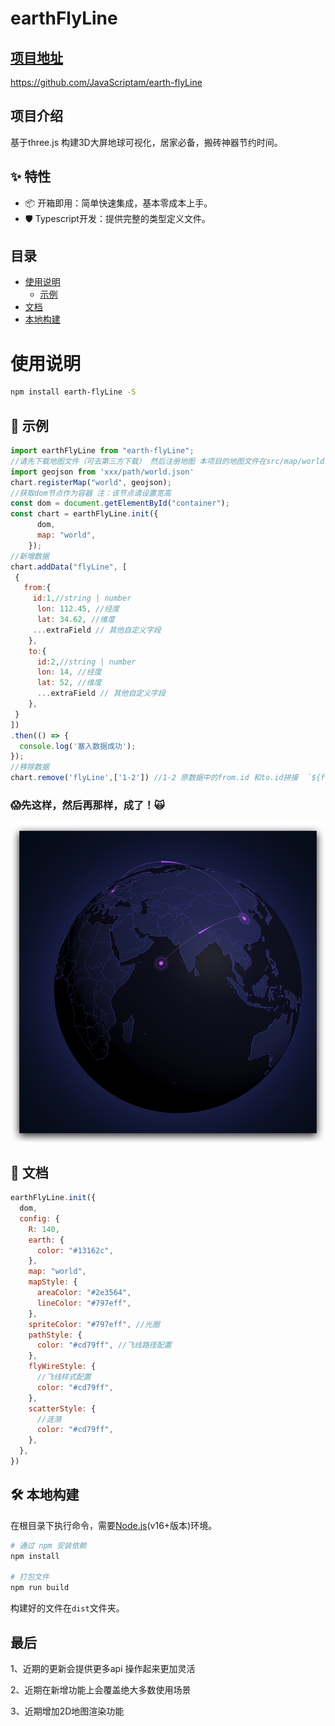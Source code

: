# earthFlyLine
## [项目地址](#https://github.com/JavaScriptam/earth-flyLine)
https://github.com/JavaScriptam/earth-flyLine

## 项目介绍

基于three.js 构建3D大屏地球可视化，居家必备，搬砖神器节约时间。

## ✨ 特性

+ 📦 开箱即用：简单快速集成，基本零成本上手。
+ 🛡 Typescript开发：提供完整的类型定义文件。

## 目录

- [使用说明](#使用说明)
  - [示例](#-示例)
- [文档](#-文档)
- [本地构建](#-本地构建)


# 使用说明

```bash
npm install earth-flyLine -S
```



## 🐸 示例

```javascript
import earthFlyLine from "earth-flyLine";
//请先下载地图文件（可去第三方下载） 然后注册地图 本项目的地图文件在src/map/world
import geojson from 'xxx/path/world.json'
chart.registerMap("world", geojson);
//获取dom节点作为容器 注：该节点请设置宽高
const dom = document.getElementById("container");
const chart = earthFlyLine.init({
      dom,
      map: "world",
    });
//新增数据
chart.addData("flyLine", [
 {
   from:{
     id:1,//string | number
      lon: 112.45, //经度
      lat: 34.62, //维度
     ...extraField // 其他自定义字段
    },
    to:{
      id:2,//string | number
      lon: 14, //经度
      lat: 52, //维度
      ...extraField // 其他自定义字段
    },
 }
])
.then(() => {
  console.log('塞入数据成功');
});
//移除数据
chart.remove('flyLine',['1-2']) //1-2 原数据中的from.id 和to.id拼接  `${from.id}-${to.id}`
```



### 😱先这样，然后再那样，成了！🙀

![image-20230522204834295](markdownImage/earth.png)

## 📄 文档
```javascript
earthFlyLine.init({
  dom,
  config: {
    R: 140,
    earth: {
      color: "#13162c",
    },
    map: "world",
    mapStyle: {
      areaColor: "#2e3564",
      lineColor: "#797eff",
    },
    spriteColor: "#797eff", //光圈
    pathStyle: {
      color: "#cd79ff", //飞线路径配置
    },
    flyWireStyle: {
      //飞线样式配置
      color: "#cd79ff",
    },
    scatterStyle: {
      //涟漪
      color: "#cd79ff",
    },
  },
})

```



## 🛠️ 本地构建
在根目录下执行命令，需要[Node.js](https://nodejs.org)(v16+版本)环境。
```bash
# 通过 npm 安装依赖
npm install

# 打包文件
npm run build
```
构建好的文件在`dist`文件夹。

## 最后
1、近期的更新会提供更多api 操作起来更加灵活

2、近期在新增功能上会覆盖绝大多数使用场景

3、近期增加2D地图渲染功能


